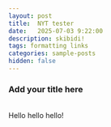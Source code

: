 ```yaml
---
layout: post
title:  NYT tester
date:   2025-07-03 9:22:00
description: skibidi!
tags: formatting links
categories: sample-posts
hidden: false
---
```


### Add your title here
<br/>
Hello hello hello!
<br/>
